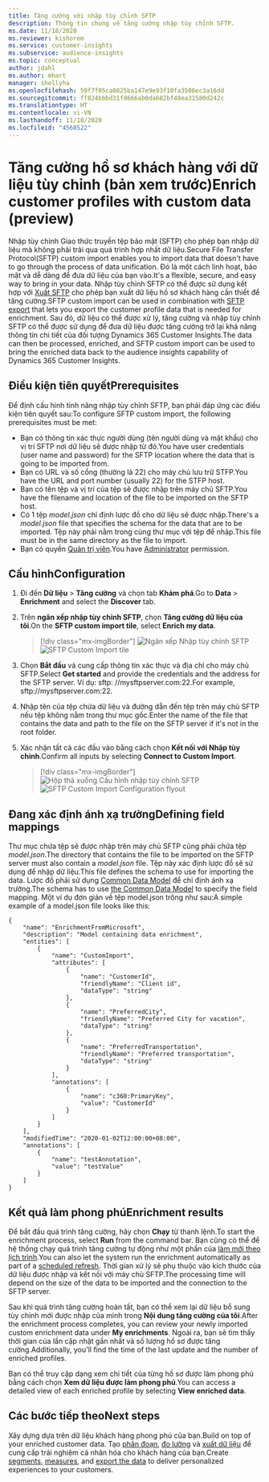 ```yaml
---
title: Tăng cường với nhập tùy chỉnh SFTP
description: Thông tin chung về tăng cường nhập tùy chỉnh SFTP.
ms.date: 11/18/2020
ms.reviewer: kishorem
ms.service: customer-insights
ms.subservice: audience-insights
ms.topic: conceptual
author: jdahl
ms.author: mhart
manager: shellyha
ms.openlocfilehash: 59f7f05ca0825ba147e9e93f10fa3508ec3a16dd
ms.sourcegitcommit: ff824bbbd31fd666ab0da682bf48ea31580d242c
ms.translationtype: HT
ms.contentlocale: vi-VN
ms.lasthandoff: 11/18/2020
ms.locfileid: "4568522"
---
```

# <a name="enrich-customer-profiles-with-custom-data-preview"></a><span data-ttu-id="95b7a-103">Tăng cường hồ sơ khách hàng với dữ liệu tùy chỉnh (bản xem trước)</span><span class="sxs-lookup"><span data-stu-id="95b7a-103">Enrich customer profiles with custom data (preview)</span></span>

<span data-ttu-id="95b7a-104">Nhập tùy chỉnh Giao thức truyền tệp bảo mật (SFTP) cho phép bạn nhập dữ liệu mà không phải trải qua quá trình hợp nhất dữ liệu.</span><span class="sxs-lookup"><span data-stu-id="95b7a-104">Secure File Transfer Protocol(SFTP) custom import enables you to import data that doesn't have to go through the process of data unification.</span></span> <span data-ttu-id="95b7a-105">Đó là một cách linh hoạt, bảo mật và dễ dàng để đưa dữ liệu của bạn vào.</span><span class="sxs-lookup"><span data-stu-id="95b7a-105">It's a flexible, secure, and easy way to bring in your data.</span></span> <span data-ttu-id="95b7a-106">Nhập tùy chỉnh SFTP có thể được sử dụng kết hợp với [Xuất SFTP](export-sftp.md) cho phép bạn xuất dữ liệu hồ sơ khách hàng cần thiết để tăng cường.</span><span class="sxs-lookup"><span data-stu-id="95b7a-106">SFTP custom import can be used in combination with [SFTP export](export-sftp.md) that lets you export the customer profile data that is needed for enrichment.</span></span> <span data-ttu-id="95b7a-107">Sau đó, dữ liệu có thể được xử lý, tăng cường và nhập tùy chỉnh SFTP có thể được sử dụng để đưa dữ liệu được tăng cường trở lại khả năng thông tin chi tiết của đối tượng Dynamics 365 Customer Insights.</span><span class="sxs-lookup"><span data-stu-id="95b7a-107">The data can then be processed, enriched, and SFTP custom import can be used to bring the enriched data back to the audience insights capability of Dynamics 365 Customer Insights.</span></span>

## <a name="prerequisites"></a><span data-ttu-id="95b7a-108">Điều kiện tiên quyết</span><span class="sxs-lookup"><span data-stu-id="95b7a-108">Prerequisites</span></span>

<span data-ttu-id="95b7a-109">Để định cấu hình tính năng nhập tùy chỉnh SFTP, bạn phải đáp ứng các điều kiện tiên quyết sau:</span><span class="sxs-lookup"><span data-stu-id="95b7a-109">To configure SFTP custom import, the following prerequisites must be met:</span></span>

- <span data-ttu-id="95b7a-110">Bạn có thông tin xác thực người dùng (tên người dùng và mật khẩu) cho vị trí SFTP nơi dữ liệu sẽ được nhập từ đó.</span><span class="sxs-lookup"><span data-stu-id="95b7a-110">You have user credentials (user name and password) for the SFTP location where the data that is going to be imported from.</span></span>
- <span data-ttu-id="95b7a-111">Bạn có URL và số cổng (thường là 22) cho máy chủ lưu trữ STFP.</span><span class="sxs-lookup"><span data-stu-id="95b7a-111">You have the URL and port number (usually 22) for the STFP host.</span></span>
- <span data-ttu-id="95b7a-112">Bạn có tên tệp và vị trí của tệp sẽ được nhập trên máy chủ SFTP.</span><span class="sxs-lookup"><span data-stu-id="95b7a-112">You have the filename and location of the file to be imported on the SFTP host.</span></span>
- <span data-ttu-id="95b7a-113">Có 1 tệp *model.json* chỉ định lược đồ cho dữ liệu sẽ được nhập.</span><span class="sxs-lookup"><span data-stu-id="95b7a-113">There's a *model.json* file that specifies the schema for the data that are to be imported.</span></span> <span data-ttu-id="95b7a-114">Tệp này phải nằm trong cùng thư mục với tệp để nhập.</span><span class="sxs-lookup"><span data-stu-id="95b7a-114">This file must be in the same directory as the file to import.</span></span>
- <span data-ttu-id="95b7a-115">Bạn có quyền [Quản trị viên](permissions.md#administrator).</span><span class="sxs-lookup"><span data-stu-id="95b7a-115">You have [Administrator](permissions.md#administrator) permission.</span></span>

## <a name="configuration"></a><span data-ttu-id="95b7a-116">Cấu hình</span><span class="sxs-lookup"><span data-stu-id="95b7a-116">Configuration</span></span>

1. <span data-ttu-id="95b7a-117">Đi đến **Dữ liệu** > **Tăng cường** và chọn tab **Khám phá**.</span><span class="sxs-lookup"><span data-stu-id="95b7a-117">Go to **Data** > **Enrichment** and select the **Discover** tab.</span></span>

1. <span data-ttu-id="95b7a-118">Trên **ngăn xếp nhập tùy chỉnh SFTP**, chọn **Tăng cường dữ liệu của tôi**.</span><span class="sxs-lookup"><span data-stu-id="95b7a-118">On the **SFTP custom import tile**, select **Enrich my data**.</span></span>

   > [!div class="mx-imgBorder"]
   > <span data-ttu-id="95b7a-119">![Ngăn xếp Nhập tùy chỉnh SFTP](media/SFTP_Custom_Import_tile.png "Ngăn xếp Nhập tùy chỉnh SFTP")</span><span class="sxs-lookup"><span data-stu-id="95b7a-119">![SFTP Custom Import tile](media/SFTP_Custom_Import_tile.png "SFTP Custom Import tile")</span></span>

1. <span data-ttu-id="95b7a-120">Chọn **Bắt đầu** và cung cấp thông tin xác thực và địa chỉ cho máy chủ SFTP.</span><span class="sxs-lookup"><span data-stu-id="95b7a-120">Select **Get started** and provide the credentials and the address for the SFTP server.</span></span> <span data-ttu-id="95b7a-121">Ví dụ: sftp: //mysftpserver.com:22.</span><span class="sxs-lookup"><span data-stu-id="95b7a-121">For example, sftp://mysftpserver.com:22.</span></span>

1. <span data-ttu-id="95b7a-122">Nhập tên của tệp chứa dữ liệu và đường dẫn đến tệp trên máy chủ SFTP nếu tệp không nằm trong thư mục gốc.</span><span class="sxs-lookup"><span data-stu-id="95b7a-122">Enter the name of the file that contains the data and path to the file on the SFTP server if it's not in the root folder.</span></span>

1. <span data-ttu-id="95b7a-123">Xác nhận tất cả các đầu vào bằng cách chọn **Kết nối với Nhập tùy chỉnh**.</span><span class="sxs-lookup"><span data-stu-id="95b7a-123">Confirm all inputs by selecting **Connect to Custom Import**.</span></span>

   > [!div class="mx-imgBorder"]
   > <span data-ttu-id="95b7a-124">![Hộp thả xuống Cấu hình nhập tùy chỉnh SFTP](media/SFTP_Custom_Import_Configuration_flyout.png "Hộp thả xuống Cấu hình nhập tùy chỉnh SFTP")</span><span class="sxs-lookup"><span data-stu-id="95b7a-124">![SFTP Custom Import Configuration flyout](media/SFTP_Custom_Import_Configuration_flyout.png "SFTP Custom Import Configuration flyout")</span></span>

## <a name="defining-field-mappings"></a><span data-ttu-id="95b7a-125">Đang xác định ánh xạ trường</span><span class="sxs-lookup"><span data-stu-id="95b7a-125">Defining field mappings</span></span> 

<span data-ttu-id="95b7a-126">Thư mục chứa tệp sẽ được nhập trên máy chủ SFTP cũng phải chứa tệp *model.json*.</span><span class="sxs-lookup"><span data-stu-id="95b7a-126">The directory that contains the file to be imported on the SFTP server must also contain a *model.json* file.</span></span> <span data-ttu-id="95b7a-127">Tệp này xác định lược đồ sẽ sử dụng để nhập dữ liệu.</span><span class="sxs-lookup"><span data-stu-id="95b7a-127">This file defines the schema to use for importing the data.</span></span> <span data-ttu-id="95b7a-128">Lược đồ phải sử dụng [Common Data Model](https://docs.microsoft.com/common-data-model/) để chỉ định ánh xạ trường.</span><span class="sxs-lookup"><span data-stu-id="95b7a-128">The schema has to use [the Common Data Model](https://docs.microsoft.com/common-data-model/) to specify the field mapping.</span></span> <span data-ttu-id="95b7a-129">Một ví dụ đơn giản về tệp model.json trông như sau:</span><span class="sxs-lookup"><span data-stu-id="95b7a-129">A simple example of a model.json file looks like this:</span></span>

```
{
    "name": "EnrichmentFromMicrosoft",
    "description": "Model containing data enrichment",
    "entities": [
        {
            "name": "CustomImport",
            "attributes": [
                {
                    "name": "CustomerId",
                    "friendlyName": "Client id",
                    "dataType": "string"
                },
                {
                    "name": "PreferredCity",
                    "friendlyName": "Preferred City for vacation",
                    "dataType": "string"
                },
                {
                    "name": "PreferredTransportation",
                    "friendlyName": "Preferred transportation",
                    "dataType": "string"
                }
            ],
            "annotations": [
                {
                    "name": "c360:PrimaryKey",
                    "value": "CustomerId"
                }
            ]
        }
    ],
    "modifiedTime": "2020-01-02T12:00:00+08:00",
    "annotations": [
        {
            "name": "testAnnotation",
            "value": "testValue"
        }
    ]
}
```

## <a name="enrichment-results"></a><span data-ttu-id="95b7a-130">Kết quả làm phong phú</span><span class="sxs-lookup"><span data-stu-id="95b7a-130">Enrichment results</span></span>

<span data-ttu-id="95b7a-131">Để bắt đầu quá trình tăng cường, hãy chọn **Chạy** từ thanh lệnh.</span><span class="sxs-lookup"><span data-stu-id="95b7a-131">To start the enrichment process, select **Run** from the command bar.</span></span> <span data-ttu-id="95b7a-132">Bạn cũng có thể để hệ thống chạy quá trình tăng cường tự động như một phần của [làm mới theo lịch trình](system.md#schedule-tab).</span><span class="sxs-lookup"><span data-stu-id="95b7a-132">You can also let the system run the enrichment automatically as part of a [scheduled refresh](system.md#schedule-tab).</span></span> <span data-ttu-id="95b7a-133">Thời gian xử lý sẽ phụ thuộc vào kích thước của dữ liệu được nhập và kết nối với máy chủ SFTP.</span><span class="sxs-lookup"><span data-stu-id="95b7a-133">The processing time will depend on the size of the data to be imported and the connection to the SFTP server.</span></span>

<span data-ttu-id="95b7a-134">Sau khi quá trình tăng cường hoàn tất, bạn có thể xem lại dữ liệu bổ sung tùy chỉnh mới được nhập của mình trong **Nội dung tăng cường của tôi**.</span><span class="sxs-lookup"><span data-stu-id="95b7a-134">After the enrichment process completes, you can review your newly imported custom enrichment data under **My enrichments**.</span></span> <span data-ttu-id="95b7a-135">Ngoài ra, bạn sẽ tìm thấy thời gian của lần cập nhật gần nhất và số lượng hồ sơ được tăng cường.</span><span class="sxs-lookup"><span data-stu-id="95b7a-135">Additionally, you'll find the time of the last update and the number of enriched profiles.</span></span>

<span data-ttu-id="95b7a-136">Bạn có thể truy cập dạng xem chi tiết của từng hồ sơ được làm phong phú bằng cách chọn **Xem dữ liệu được làm phong phú**.</span><span class="sxs-lookup"><span data-stu-id="95b7a-136">You can access a detailed view of each enriched profile by selecting **View enriched data**.</span></span>

## <a name="next-steps"></a><span data-ttu-id="95b7a-137">Các bước tiếp theo</span><span class="sxs-lookup"><span data-stu-id="95b7a-137">Next steps</span></span>

<span data-ttu-id="95b7a-138">Xây dựng dựa trên dữ liệu khách hàng phong phú của bạn.</span><span class="sxs-lookup"><span data-stu-id="95b7a-138">Build on top of your enriched customer data.</span></span> <span data-ttu-id="95b7a-139">Tạo [phân đoạn](segments.md), [đo lường](measures.md) và [xuất dữ liệu](export-destinations.md) để cung cấp trải nghiệm cá nhân hóa cho khách hàng của bạn.</span><span class="sxs-lookup"><span data-stu-id="95b7a-139">Create [segments](segments.md), [measures](measures.md), and [export the data](export-destinations.md) to deliver personalized experiences to your customers.</span></span>


